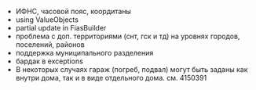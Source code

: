 * ИФНС, часовой пояс, коордитаны
* using ValueObjects
* partial update in FiasBuilder
* проблема с доп. территориями (снт, гск и тд) на уровнях городов, поселений, районов
* поддержка муниципального разделения
* бардак в exceptions
* В некоторых случаях гараж (погреб, подвал) могут быть заданы как внутри дома, так и в виде отдельного дома. см. 4150391